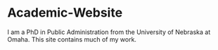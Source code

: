 # Academic-Website
I am a PhD in Public Administration from the University of Nebraska at Omaha. This site contains much of my work.
